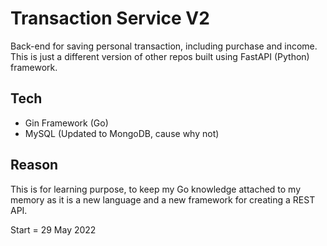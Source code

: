 # Transaction Service V2

Back-end for saving personal transaction, including purchase and income. This is just a different version of other repos built using FastAPI (Python) framework. 


## Tech ##
- Gin Framework (Go)
- MySQL (Updated to MongoDB, cause why not)


## Reason ##
This is for learning purpose, to keep my Go knowledge attached to my memory as it is a new language and a new framework for creating a REST API.

Start = 29 May 2022